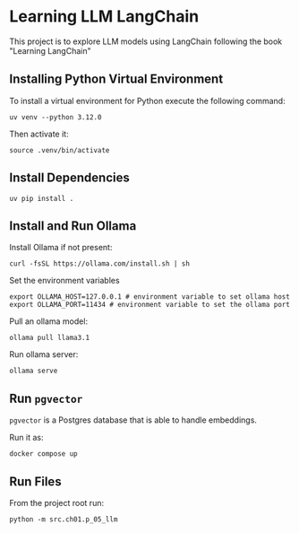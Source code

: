 # Learning LLM LangChain

This project is to explore LLM models using LangChain following the book "Learning LangChain"

## Installing Python Virtual Environment

To install a virtual environment for Python execute the following command:

```
uv venv --python 3.12.0
```

Then activate it:

```
source .venv/bin/activate
```

## Install Dependencies

```
uv pip install .
```

## Install and Run Ollama

Install Ollama if not present:

```
curl -fsSL https://ollama.com/install.sh | sh
```

Set the environment variables

```
export OLLAMA_HOST=127.0.0.1 # environment variable to set ollama host
export OLLAMA_PORT=11434 # environment variable to set the ollama port
```

Pull an ollama model:

```
ollama pull llama3.1
```

Run ollama server:

```
ollama serve
```

## Run `pgvector`

`pgvector` is a Postgres database that is able to handle embeddings.

Run it as:

```
docker compose up
```

## Run Files

From the project root run:

```
python -m src.ch01.p_05_llm
```